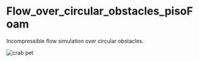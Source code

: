 # Flow_over_circular_obstacles_pisoFoam
Incompressible flow simulation over circular obstacles. 



![crab pet](https://i.imgur.com/ftjWcRs.gif)
